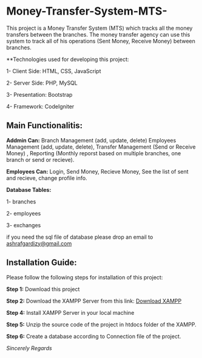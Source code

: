 # Money-Transfer-System-MTS-
This project is a Money Transfer System (MTS) which tracks all the money transfers between the branches. The money transfer agency can use this system to track all of his operations (Sent Money, Receive Money) between branches.

**Technologies used for developing this project:


  1- Client Side: HTML, CSS, JavaScript
  
  
  2- Server Side: PHP, MySQL
  
  
  3- Presentation: Bootstrap
  
  
  4- Framework: CodeIgniter 
  
  
 ## Main Functionalitis:
  
  
  **Addmin Can:** Branch Management (add, update, delete) Employees Management (add, update, delete), Transfer Management (Send or Receive Money) , Reporting (Monthly reporst based on multiple branches, one branch or send or recieve).
  
  **Employees Can:** Login, Send Money, Recieve Money, See the list of sent and recieve, change profile info.
  
  **Database Tables:**
  
  1- branches
  
  2- employees
  
  3- exchanges
  
  
  if you need the sql file of database please drop an email to ashrafgardizy@gmail.com
  
## Installation Guide: 

Please follow the following steps for installation of this project:

**Step 1:** Download this project 

**Step 2:** Download the XAMPP Server from this link: [Download XAMPP](https://www.apachefriends.org/download.html)

**Step 4:** Install XAMPP Server in your local machine

**Step 5:** Unzip the source code of the project in htdocs folder of the XAMPP.

**Step 6:** Create a database according to Connection file of the project.

*Sincerely Regards*
